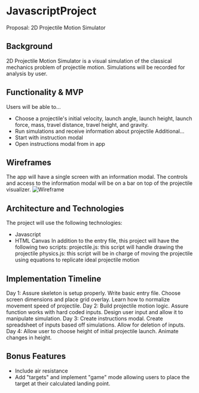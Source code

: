 # JavascriptProject

Proposal: 2D Projectile Motion Simulator

## Background
2D Projectile Motion Simulator is a visual simulation of the classical mechanics problem of projectile motion. Simulations will be recorded for analysis by user.

## Functionality & MVP
Users will be able to...
* Choose a projectile's initial velocity, launch angle, launch height, launch force, mass, travel distance, travel height, and gravity.
* Run simulations and receive information about projectile
Additional...
* Start with instruction modal
* Open instructions modal from in app

## Wireframes
The app will have a single screen with an information modal. The controls and access to the information modal will be on a bar on top of the projectile visualizer.
![Wireframe](/Users/italo/Desktop/JS_Wireframe.png)

## Architecture and Technologies
The project will use the following technologies:
* Javascript
* HTML Canvas
In addition to the entry file, this project will have the following two scripts:
projectile.js: this script will handle drawing the projectile
physics.js: this script will be in charge of moving the projectile using equations to replicate ideal projectile motion

## Implementation Timeline
Day 1: Assure skeleton is setup properly. Write basic entry file. Choose screen dimensions and place grid overlay. Learn how to normalize movement speed of projectile.
Day 2: Build projectile motion logic. Assure function works with hard coded inputs. Design user input and allow it to manipulate simulation.
Day 3: Create instructions modal. Create spreadsheet of inputs based off simulations. Allow for deletion of inputs.
Day 4: Allow user to choose height of initial projectile launch. Animate changes in height.

## Bonus Features
* Include air resistance
* Add "targets" and implement "game" mode allowing users to place the target at their calculated landing point.
